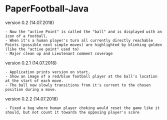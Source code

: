 # PaperFootball-Java


version 0.2 (14.07.2018)

	- Now the "active Point" is called the "ball" and is displayed with an icon of a football.
	- When it's a human player's turn all currently directly reachable Points (possible next simple moves) are highlighted by blinking golden (like the "active point" used to)
	- Major clean up and Lieutenant comment coverage
	
version 0.2.1 (14.07.2018)

	- Application prints version on start.
	- Show an image of a red/blue football player at the ball's location at the start of each move.
	- The ball now slowly transitions from it's current to the chosen position during a move.
	
version 0.2.2 (14.07.2018)

	- Fixed a bug where human player choking would reset the game like it should, but not count it towards the opposing player's score